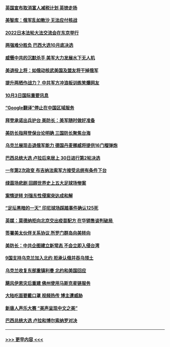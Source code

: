 #### [英国宣布取消富人减税计划 英镑走扬](../pages/prog202/a103542688.md?t=10032250) 
#### [美智库：俄军乱如散沙 无法应付核战](../pages/prog202/a103542672.md?t=10032250) 
#### [2022日本法轮大法交流会在东京举行](../pages/prog202/a103542577.md?t=10032250) 
#### [两强难分胜负 巴西大选10月底决选](../pages/prog202/a103542574.md?t=10032250) 
#### [威慑中共的沉默杀手 美军大力发展水下无人机](../pages/prog202/a103542599.md?t=10032250) 
#### [美退役上将：如俄动核武美国及盟友将干掉俄军](../pages/prog202/a103542591.md?t=10032250) 
#### [提升两栖作战力？ 中共军方冲浪板训练笑爆网友](../pages/prog202/a103542586.md?t=10032250) 
#### [10月3日国际重要讯息](../pages/prog202/a103542564.md?t=10032250) 
#### [“Google翻译”停止在中国区域服务](../pages/prog202/a103542515.md?t=10032250) 
#### [拜登承诺出兵护台 美防长：美军随时做好准备](../pages/prog202/a103542527.md?t=10032250) 
#### [美防长指拜登保台论明确 三国防长聚焦台海](../pages/prog202/a103542473.md?t=10032250) 
#### [乌克兰展现击退俄军能力 德国丹麦挪威将提供16门榴弹炮](../pages/prog202/a103542460.md?t=10032250) 
#### [巴西总统大选 卢拉后来居上 30日进行第2轮决选](../pages/prog202/a103542427.md?t=10032250) 
#### [一年第2次政变 布吉纳法索军方接受总统有条件下台](../pages/prog202/a103542405.md?t=10032250) 
#### [绿茵场悲剧 回顾世界史上五大足球场惨案](../pages/prog202/a103542232.md?t=10032250) 
#### [案情逆转 刘强东性侵案突达成和解](../pages/prog202/a103542226.md?t=10032250) 
#### [“足坛黑暗的一天” 印尼球场踩踏事件确认125死](../pages/prog202/a103542235.md?t=10032250) 
#### [英媒：莫德纳拒向北京交出疫苗配方 在华销售谈判破局 ](../pages/prog202/a103542250.md?t=10032250) 
#### [签署美太伙伴关系协议 所罗门群岛向美转向](../pages/prog202/a103542228.md?t=10032250) 
#### [美防长：中共企图建立新常态 不会立即入侵台湾](../pages/prog202/a103542212.md?t=10032250) 
#### [9国支持乌克兰加入北约 拒承认俄并吞乌领土](../pages/prog202/a103542203.md?t=10032250) 
#### [乌克兰收复东部重镇利曼 北约和美国回应](../pages/prog202/a103542190.md?t=10032250) 
#### [飓风伊恩灾后重建 佛州使用马斯克星链服务](../pages/prog202/a103542064.md?t=10032250) 
#### [大陆吃面要戴口罩 视频热传 博主遭威胁](../pages/prog202/a103542067.md?t=10032250) 
#### [新唐人声乐大赛 “美声呈现中文之美”](../pages/prog202/a103542069.md?t=10032250) 
#### [巴西总统大选 卢拉和博尔索纳罗对决](../pages/prog202/a103542084.md?t=10032250) 

----
#### [ >>> 更早内容 <<< ](../indexes/prog202-earlier.md)
